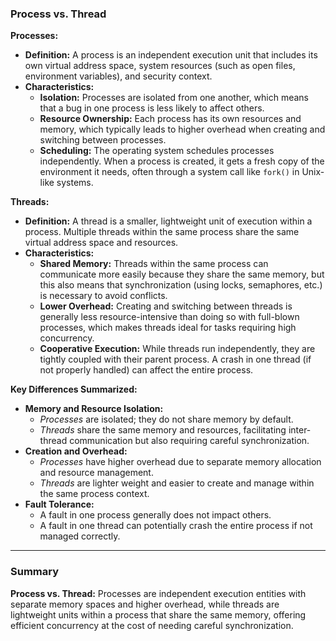 ### Process vs. Thread

**Processes:**

- **Definition:**
  A process is an independent execution unit that includes its own virtual address space, system resources (such as open files, environment variables), and security context.
- **Characteristics:**
  - **Isolation:** Processes are isolated from one another, which means that a bug in one process is less likely to affect others.
  - **Resource Ownership:** Each process has its own resources and memory, which typically leads to higher overhead when creating and switching between processes.
  - **Scheduling:** The operating system schedules processes independently. When a process is created, it gets a fresh copy of the environment it needs, often through a system call like `fork()` in Unix-like systems.

**Threads:**

- **Definition:**
  A thread is a smaller, lightweight unit of execution within a process. Multiple threads within the same process share the same virtual address space and resources.
- **Characteristics:**
  - **Shared Memory:** Threads within the same process can communicate more easily because they share the same memory, but this also means that synchronization (using locks, semaphores, etc.) is necessary to avoid conflicts.
  - **Lower Overhead:** Creating and switching between threads is generally less resource-intensive than doing so with full-blown processes, which makes threads ideal for tasks requiring high concurrency.
  - **Cooperative Execution:** While threads run independently, they are tightly coupled with their parent process. A crash in one thread (if not properly handled) can affect the entire process.

**Key Differences Summarized:**

- **Memory and Resource Isolation:**
  - *Processes* are isolated; they do not share memory by default.
  - *Threads* share the same memory and resources, facilitating inter-thread communication but also requiring careful synchronization.
- **Creation and Overhead:**
  - *Processes* have higher overhead due to separate memory allocation and resource management.
  - *Threads* are lighter weight and easier to create and manage within the same process context.
- **Fault Tolerance:**
  - A fault in one process generally does not impact others.
  - A fault in one thread can potentially crash the entire process if not managed correctly.

------

### Summary

**Process vs. Thread:**
Processes are independent execution entities with separate memory spaces and higher overhead, while threads are lightweight units within a process that share the same memory, offering efficient concurrency at the cost of needing careful synchronization.